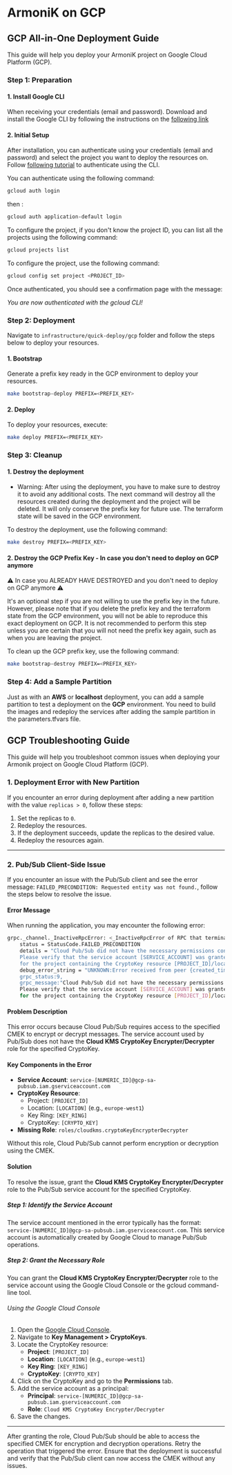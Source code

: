 # ArmoniK on GCP
## GCP All-in-One Deployment Guide

This guide will help you deploy your ArmoniK project on Google Cloud Platform (GCP).

### Step 1: Preparation

#### 1. Install Google CLI

When receiving your credentials (email and password).
Download and install the Google CLI by following the instructions on the [following link](https://cloud.google.com/sdk/docs/install)

#### 2. Initial Setup

After installation, you can authenticate using your credentials (email and password) and select the project you want to deploy the resources on.
Follow [following tutorial](https://cloud.google.com/docs/authentication/provide-credentials-adc#how-to) to authenticate using the CLI.

You can authenticate using the following command:

```bash
gcloud auth login
```

then :

```bash
gcloud auth application-default login
```

To configure the project, if you don't know the project ID, you can list all the projects using the following command:

```bash
gcloud projects list
```

To configure the project, use the following command:

```bash
gcloud config set project <PROJECT_ID>
```

Once authenticated, you should see a confirmation page with the message:

*You are now authenticated with the gcloud CLI!*

### Step 2: Deployment

Navigate to `infrastructure/quick-deploy/gcp` folder and follow the steps below to deploy your resources.

#### 1. Bootstrap

Generate a prefix key ready in the GCP environment to deploy your resources.

```bash
make bootstrap-deploy PREFIX=<PREFIX_KEY>
```

#### 2. Deploy

To deploy your resources, execute:

```bash
make deploy PREFIX=<PREFIX_KEY>
```

### Step 3: Cleanup

#### 1. Destroy the deployment

- Warning: After using the deployment, you have to make sure to destroy it to avoid any additional costs. The next command will destroy all the resources created during the deployment and the project will be deleted. It will only conserve the prefix key for future use. The terraform state will be saved in the GCP environment.

To destroy the deployment, use the following command:

```bash
make destroy PREFIX=<PREFIX_KEY>
```

#### 2. Destroy the GCP Prefix Key - In case you don't need to deploy on GCP anymore

:warning: In case you ALREADY HAVE DESTROYED and you don't need to deploy on GCP anymore :warning:

It's an optional step if you are not willing to use the prefix key in the future. However, please note that if you delete the prefix key and the terraform state from the GCP environment, you will not be able to reproduce this exact deployment on GCP. It is not recommended to perform this step unless you are certain that you will not need the prefix key again, such as when you are leaving the project.

To clean up the GCP prefix key, use the following command:

```bash
make bootstrap-destroy PREFIX=<PREFIX_KEY>
```

### Step 4: Add a Sample Partition

Just as with an **AWS** or **localhost** deployment, you can add a sample partition to test a deployment on the **GCP** environment. You need to build the images and redeploy the services after adding the sample partition in the parameters.tfvars file.


## GCP Troubleshooting Guide

This guide will help you troubleshoot common issues when deploying your Armonik project on Google Cloud Platform (GCP).

### 1. Deployment Error with New Partition

If you encounter an error during deployment after adding a new partition with the value `replicas > 0`, follow these steps:
1. Set the replicas to `0`.
2. Redeploy the resources.
3. If the deployment succeeds, update the replicas to the desired value.
4. Redeploy the resources again.

---

### 2. Pub/Sub Client-Side Issue

If you encounter an issue with the Pub/Sub client and see the error message: `FAILED_PRECONDITION: Requested entity was not found.`, follow the steps below to resolve the issue.

#### Error Message

When running the application, you may encounter the following error:

```bash
grpc._channel._InactiveRpcError: <_InactiveRpcError of RPC that terminated with:
    status = StatusCode.FAILED_PRECONDITION
    details = "Cloud Pub/Sub did not have the necessary permissions configured to support this operation.
    Please verify that the service account [SERVICE_ACCOUNT] was granted the Cloud KMS CryptoKey Encrypter/Decrypter role
    for the project containing the CryptoKey resource [PROJECT_ID]/locations/[LOCATION]/keyRings/[KEY_RING]/cryptoKeys/[CRYPTO_KEY]."
    debug_error_string = "UNKNOWN:Error received from peer {created_time:"[TIMESTAMP]",
    grpc_status:9,
    grpc_message:"Cloud Pub/Sub did not have the necessary permissions configured to support this operation.
    Please verify that the service account [SERVICE_ACCOUNT] was granted the Cloud KMS CryptoKey Encrypter/Decrypter role
    for the project containing the CryptoKey resource [PROJECT_ID]/locations/[LOCATION]/keyRings/[KEY_RING]/cryptoKeys/[CRYPTO_KEY]."}
```

#### Problem Description

This error occurs because Cloud Pub/Sub requires access to the specified CMEK to encrypt or decrypt messages. The service account used by Pub/Sub does not have the **Cloud KMS CryptoKey Encrypter/Decrypter** role for the specified CryptoKey.

#### Key Components in the Error

- **Service Account**: `service-[NUMERIC_ID]@gcp-sa-pubsub.iam.gserviceaccount.com`
- **CryptoKey Resource**:
  - Project: `[PROJECT_ID]`
  - Location: `[LOCATION]` (e.g., `europe-west1`)
  - Key Ring: `[KEY_RING]`
  - CryptoKey: `[CRYPTO_KEY]`
- **Missing Role**: `roles/cloudkms.cryptoKeyEncrypterDecrypter`

Without this role, Cloud Pub/Sub cannot perform encryption or decryption using the CMEK.

#### Solution

To resolve the issue, grant the **Cloud KMS CryptoKey Encrypter/Decrypter** role to the Pub/Sub service account for the specified CryptoKey.

##### Step 1: Identify the Service Account

The service account mentioned in the error typically has the format: `service-[NUMERIC_ID]@gcp-sa-pubsub.iam.gserviceaccount.com`. This service account is automatically created by Google Cloud to manage Pub/Sub operations.

##### Step 2: Grant the Necessary Role

You can grant the **Cloud KMS CryptoKey Encrypter/Decrypter** role to the service account using the Google Cloud Console or the gcloud command-line tool.

###### Using the Google Cloud Console

1. Open the [Google Cloud Console](https://console.cloud.google.com).
2. Navigate to **Key Management > CryptoKeys**.
3. Locate the CryptoKey resource:
    - **Project**: `[PROJECT_ID]`
    - **Location**: `[LOCATION]` (e.g., `europe-west1`)
    - **Key Ring**: `[KEY_RING]`
    - **CryptoKey**: `[CRYPTO_KEY]`
4. Click on the CryptoKey and go to the **Permissions** tab.
5. Add the service account as a principal:
    - **Principal**: `service-[NUMERIC_ID]@gcp-sa-pubsub.iam.gserviceaccount.com`
    - **Role**: `Cloud KMS CryptoKey Encrypter/Decrypter`
6. Save the changes.

---

After granting the role, Cloud Pub/Sub should be able to access the specified CMEK for encryption and decryption operations. Retry the operation that triggered the error. Ensure that the deployment is successful and verify that the Pub/Sub client can now access the CMEK without any issues.
